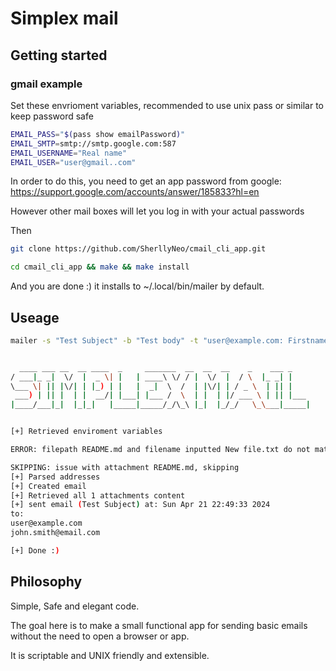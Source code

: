 # Simplex mail

## Getting started

### gmail example

Set these envrioment variables, recommended to use unix pass or similar to keep password safe
```bash
EMAIL_PASS="$(pass show emailPassword)"
EMAIL_SMTP=smtp://smtp.google.com:587
EMAIL_USERNAME="Real name"
EMAIL_USER="user@gmail..com"
```

In order to do this, you need to get an app password from google:
https://support.google.com/accounts/answer/185833?hl=en

However other mail boxes will let you log in with your actual passwords 

Then 
```bash
git clone https://github.com/SherllyNeo/cmail_cli_app.git
```
```bash
cd cmail_cli_app && make && make install
```

And you are done :) it installs to ~/.local/bin/mailer by default.

## Useage


```bash
mailer -s "Test Subject" -b "Test body" -t "user@example.com: Firstname Lastname,john.smith@email.com: John Smith" -a "README.md:New file.txt,README.md"


  ____ ___ __  __ ____  _     _______  __  __  __    _    ___ _
/ ___|_ _|  \/  |  _ \| |   | ____\ \/ / |  \/  |  / \  |_ _| |
\___ \| || |\/| | |_) | |   |  _|  \  /  | |\/| | / _ \  | || |
 ___) | || |  | |  __/| |___| |___ /  \  | |  | |/ ___ \ | || |___
|____/___|_|  |_|_|   |_____|_____/_/\_\ |_|  |_/_/   \_\___|_____|


[+] Retrieved enviroment variables

ERROR: filepath README.md and filename inputted New file.txt do not match file type MD

SKIPPING: issue with attachment README.md, skipping
[+] Parsed addresses
[+] Created email
[+] Retrieved all 1 attachments content
[+] sent email (Test Subject) at: Sun Apr 21 22:49:33 2024
to:
user@example.com
john.smith@email.com

[+] Done :)
```

## Philosophy 

Simple, Safe and elegant code. 

The goal here is to make a small functional app for sending basic emails without the need to open a browser or app.

It is scriptable and UNIX friendly and extensible. 









